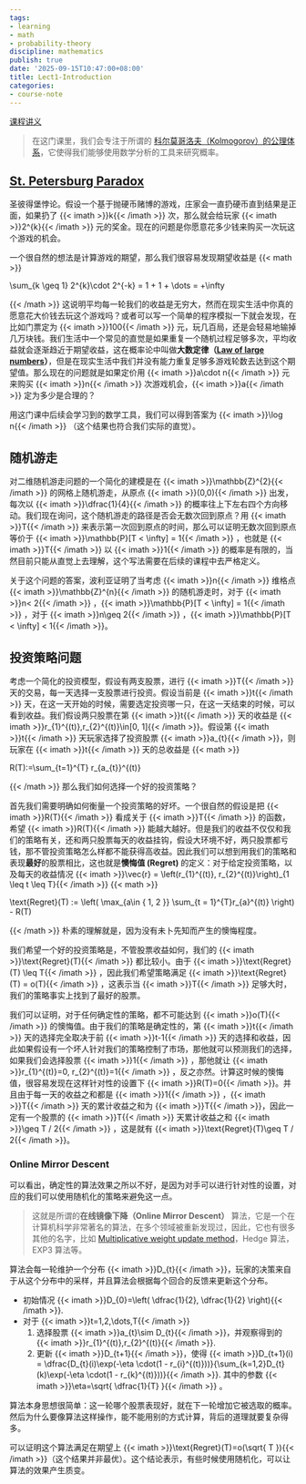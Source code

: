 ```yaml
---
tags:
- learning
- math
- probability-theory
discipline: mathematics
publish: true
date: '2025-09-15T10:47:00+08:00'
title: Lect1-Introduction
categories:
- course-note
---
```

[课程讲义](https://chihaozhang.com/teaching/Prob2025/lectures/lec1/lec1.html)

> 在这门课里，我们会专注于所谓的 [科尔莫哥洛夫（Kolmogorov）的公理体系](https://en.wikipedia.org/wiki/Probability_axioms)，它使得我们能够使用数学分析的工具来研究概率。

## [St. Petersburg Paradox](https://en.wikipedia.org/wiki/St._Petersburg_paradox)

圣彼得堡悖论。假设一个基于抛硬币赌博的游戏，庄家会一直扔硬币直到结果是正面，如果扔了 {{< imath >}}k{{< /imath >}} 次，那么就会给玩家 {{< imath >}}2^{k}{{< /imath >}} 元的奖金。现在的问题是你愿意花多少钱来购买一次玩这个游戏的机会。

一个很自然的想法是计算游戏的期望，那么我们很容易发现期望收益是
{{< math >}}

\sum_{k \geq  1} 2^{k}\cdot 2^{-k} = 1 + 1 + \dots = +\infty

{{< /math >}}
这说明平均每一轮我们的收益是无穷大，然而在现实生活中你真的愿意花大价钱去玩这个游戏吗？或者可以写一个简单的程序模拟一下就会发现，在比如门票定为 {{< imath >}}100{{< /imath >}} 元，玩几百局，还是会轻易地输掉几万块钱。我们生活中一个常见的直觉是如果重复一个随机过程足够多次，平均收益就会逐渐趋近于期望收益，这在概率论中叫做**大数定律（[Law of large numbers](https://en.wikipedia.org/wiki/Law_of_large_numbers)）**，但是在现实生活中我们并没有能力重复足够多游戏轮数去达到这个期望值。那么现在的问题就是如果定价用 {{< imath >}}a\cdot n{{< /imath >}} 元来购买 {{< imath >}}n{{< /imath >}} 次游戏机会，{{< imath >}}a{{< /imath >}} 定为多少是合理的？

用这门课中后续会学习到的数学工具，我们可以得到答案为 {{< imath >}}\log n{{< /imath >}} （这个结果也符合我们实际的直觉）。

## 随机游走

对二维随机游走问题的一个简化的建模是在 {{< imath >}}\mathbb{Z}^{2}{{< /imath >}} 的网格上随机游走，从原点 {{< imath >}}(0,0){{< /imath >}} 出发，每次以 {{< imath >}}\dfrac{1}{4}{{< /imath >}} 的概率往上下左右四个方向移动。我们现在询问，这个随机游走的路径是否会无数次回到原点？用 {{< imath >}}T{{< /imath >}} 来表示第一次回到原点的时间，那么可以证明无数次回到原点等价于 {{< imath >}}\mathbb{P}[T < \infty] = 1{{< /imath >}} ，也就是 {{< imath >}}T{{< /imath >}} 以 {{< imath >}}1{{< /imath >}} 的概率是有限的，当然目前只能从直觉上去理解，这个写法需要在后续的课程中去严格定义。

关于这个问题的答案，波利亚证明了当考虑 {{< imath >}}n{{< /imath >}} 维格点 {{< imath >}}\mathbb{Z}^{n}{{< /imath >}} 的随机游走时，对于 {{< imath >}}n< 2{{< /imath >}} ，{{< imath >}}\mathbb{P}[T < \infty] = 1{{< /imath >}} ，对于 {{< imath >}}n\geq 2{{< /imath >}} ，{{< imath >}}\mathbb{P}[T < \infty] < 1{{< /imath >}}。

## 投资策略问题

考虑一个简化的投资模型，假设有两支股票，进行 {{< imath >}}T{{< /imath >}} 天的交易，每一天选择一支股票进行投资。假设当前是 {{< imath >}}t{{< /imath >}} 天，在这一天开始的时候，需要选定投资哪一只，在这一天结束的时候，可以看到收益。我们假设两只股票在第 {{< imath >}}t{{< /imath >}} 天的收益是 {{< imath >}}r_{1}^{(t)},r_{2}^{(t)}\in[0, 1]{{< /imath >}}。假设第 {{< imath >}}t{{< /imath >}} 天玩家选择了投资股票 {{< imath >}}a_{t}{{< /imath >}}，则玩家在 {{< imath >}}t{{< /imath >}} 天的总收益是
{{< math >}}

R(T):=\sum_{t=1}^{T} r_{a_{t}}^{(t)}

{{< /math >}}
那么我们如何选择一个好的投资策略？

首先我们需要明确如何衡量一个投资策略的好坏。一个很自然的假设是把 {{< imath >}}R(T){{< /imath >}} 看成关于 {{< imath >}}T{{< /imath >}} 的函数，希望 {{< imath >}}R(T){{< /imath >}} 能越大越好。但是我们的收益不仅仅和我们的策略有关，还和两只股票每天的收益挂钩，假设大环境不好，两只股票都亏钱，那不管投资策略怎么样都不能获得高收益。因此我们可以想到用我们的策略和表现**最好**的股票相比，这也就是**懊悔值 (Regret)** 的定义：对于给定投资策略，以及每天的收益情况 {{< imath >}}\vec{r} = \left(r_{1}^{(t)}, r_{2}^{(t)}\right)_{1 \leq t \leq T}{{< /imath >}}
{{< math >}}

\text{Regret}(T) := \left( \max_{a\in \{ 1, 2 \}} \sum_{t = 1}^{T}r_{a}^{(t)} \right) - R(T)

{{< /math >}}
朴素的理解就是，因为没有未卜先知而产生的懊悔程度。

我们希望一个好的投资策略是，不管股票收益如何，我们的 {{< imath >}}\text{Regret}(T){{< /imath >}} 都比较小。由于 {{< imath >}}\text{Regret}(T) \leq T{{< /imath >}} ，因此我们希望策略满足 {{< imath >}}\text{Regret}(T) = o(T){{< /imath >}} ，这表示当 {{< imath >}}T{{< /imath >}} 足够大时，我们的策略事实上找到了最好的股票。

我们可以证明，对于任何确定性的策略，都不可能达到 {{< imath >}}o(T){{< /imath >}} 的懊悔值。由于我们的策略是确定性的，第 {{< imath >}}t{{< /imath >}} 天的选择完全取决于前 {{< imath >}}t-1{{< /imath >}} 天的选择和收益，因此如果假设有一个坏人针对我们的策略控制了市场，那他就可以预测我们的选择，如果我们会选择股票 {{< imath >}}1{{< /imath >}} ，那他就让 {{< imath >}}r_{1}^{(t)}=0, r_{2}^{(t)}=1{{< /imath >}} ，反之亦然。计算这时候的懊悔值，很容易发现在这样针对性的设置下 {{< imath >}}R(T)=0{{< /imath >}}。并且由于每一天的收益之和都是 {{< imath >}}1{{< /imath >}} ，{{< imath >}}T{{< /imath >}} 天的累计收益之和为 {{< imath >}}T{{< /imath >}}，因此一定有一个股票的 {{< imath >}}T{{< /imath >}} 天累计收益之和 {{< imath >}}\geq T / 2{{< /imath >}} ，这是就有 {{< imath >}}\text{Regret}(T)\geq T / 2{{< /imath >}}。

### Online Mirror Descent

可以看出，确定性的算法效果之所以不好，是因为对手可以进行针对性的设置，对应的我们可以使用随机化的策略来避免这一点。

>这就是所谓的**在线镜像下降（Online Mirror Descent）** 算法，它是一个在计算机科学非常著名的算法，在多个领域被重新发现过，因此，它也有很多其他的名字，比如 [Multiplicative weight update method](https://en.wikipedia.org/wiki/Multiplicative_weight_update_method)，Hedge 算法，EXP3 算法等。

算法会每一轮维护一个分布 {{< imath >}}D_{t}{{< /imath >}}，玩家的决策来自于从这个分布中的采样，并且算法会根据每个回合的反馈来更新这个分布。

- 初始情况 {{< imath >}}D_{0}=\left( \dfrac{1}{2}, \dfrac{1}{2} \right){{< /imath >}}.
- 对于 {{< imath >}}t=1,2,\dots,T{{< /imath >}} 
	1. 选择股票 {{< imath >}}a_{t}\sim D_{t}{{< /imath >}}，并观察得到的 {{< imath >}}r_{1}^{(t)},r_{2}^{(t)}{{< /imath >}}.
	2. 更新 {{< imath >}}D_{t+1}{{< /imath >}}，使得 {{< imath >}}D_{t+1}(i) = \dfrac{D_{t}(i)\exp(-\eta \cdot(1 - r_{i}^{(t)}))}{\sum_{k=1,2}D_{t}(k)\exp(-\eta \cdot(1 - r_{k}^{(t)}))}{{< /imath >}}. 
其中的参数 {{< imath >}}\eta=\sqrt{ \dfrac{1}{T} }{{< /imath >}} 。

算法本身思想很简单：这一轮哪个股票表现好，就在下一轮增加它被选取的概率。然后为什么要像算法这样操作，能不能用别的方式计算，背后的道理就要复杂得多。

可以证明这个算法满足在期望上 {{< imath >}}\text{Regret}(T)=o(\sqrt{ T }){{< /imath >}}（这个结果并非最优）。这个结论表示，有些时候使用随机化，可以让算法的效果产生质变。

